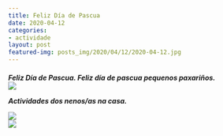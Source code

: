 ```yaml
---
title: Feliz Día de Pascua
date: 2020-04-12
categories:
- actividade
layout: post
featured-img: posts_img/2020/04/12/2020-04-12.jpg
---
```

 <h5 class="center header text_h2">
Feliz Día de Pascua. 
 <!--more-->
Feliz día de pascua pequenos paxariños.

<div class="row">
    <div class="col s12 m4">
		<img class="responsive-img" src="{{ site.baseurl }}/posts_img/2020/04/12/2020-04-122.jpg">
	</div>
 
</div>

Actividades dos nenos/as na casa.

 <div class="col s12 m4">
		<img class="responsive-img" src="{{ site.baseurl }}/posts_img/2020/04/12/2020-04-1222.jpg">
	</div>
 
</div>
 <div class="col s12 m4">
		<img class="responsive-img" src="{{ site.baseurl }}/posts_img/2020/04/12/2020-04-12222.jpg">
	</div>
 
</div>
